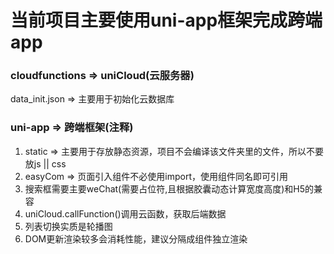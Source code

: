  # 当前项目主要使用uni-app框架完成跨端app
 
 ### cloudfunctions => uniCloud(云服务器)
 data_init.json => 主要用于初始化云数据库

 ### uni-app => 跨端框架(注释)
 1. static => 主要用于存放静态资源，项目不会编译该文件夹里的文件，所以不要放js || css
 2. easyCom => 页面引入组件不必使用import，使用组件同名即可引用
 3. 搜索框需要主要weChat(需要占位符,且根据胶囊动态计算宽度高度)和H5的兼容
 4. uniCloud.callFunction()调用云函数，获取后端数据
 5. 列表切换实质是轮播图
 6. DOM更新渲染较多会消耗性能，建议分隔成组件独立渲染
 
